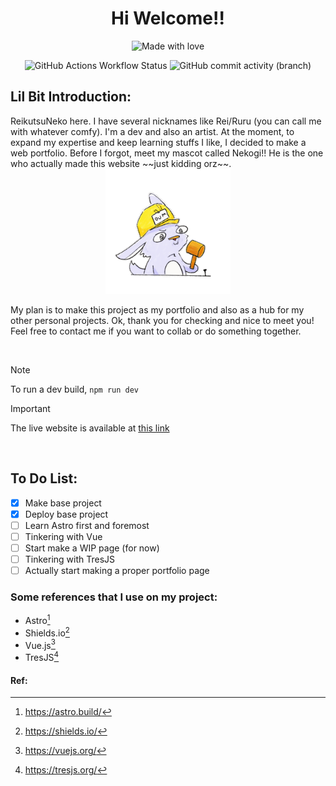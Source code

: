 <div align="center">

<h1> Hi Welcome!! </h1>

![Made with love](https://img.shields.io/badge/made_with-%E2%9D%A4-red?style=for-the-badge&labelColor=grey
)

![GitHub Actions Workflow Status](https://img.shields.io/github/actions/workflow/status/ReikutsuNeko/reikutsuneko.github.io/deploy.yml?style=for-the-badge) 
![GitHub commit activity (branch)](https://img.shields.io/github/commit-activity/t/ReikutsuNeko/reikutsuneko.github.io/develop?style=for-the-badge)

</div>

<h2>Lil Bit Introduction:</h2>
ReikutsuNeko here. I have several nicknames like Rei/Ruru (you can call me with whatever comfy). I'm a dev and also an artist. At the moment, to expand my expertise and keep learning stuffs I like, I decided to make a web portfolio. Before I forgot, meet my mascot called Nekogi!! He is the one who actually made this website ~~just kidding orz~~.

<div align="center">
    <img src="public/assets/images/dum_gif.gif" width="200" height="200"/>
</div>

My plan is to make this project as my portfolio and also as a hub for my other personal projects. Ok, thank you for checking and nice to meet you! Feel free to contact me if you want to collab or do something together.

<br>

> [!NOTE]
> To run a dev build, `npm run dev` 

> [!IMPORTANT]
> The live website is available at [this link](https://reikutsuneko.github.io/)

<br>

## To Do List:
- [x] Make base project
- [x] Deploy base project
- [ ] Learn Astro first and foremost
- [ ] Tinkering with Vue
- [ ] Start make a WIP page (for now)
- [ ] Tinkering with TresJS
- [ ] Actually start making a proper portfolio page

### Some references that I use on my project:
- Astro[^1]
- Shields.io[^2]
- Vue.js[^3]
- TresJS[^4]

#### Ref:
[^1]: https://astro.build/  
[^2]: https://shields.io/  
[^3]: https://vuejs.org/  
[^4]: https://tresjs.org/  